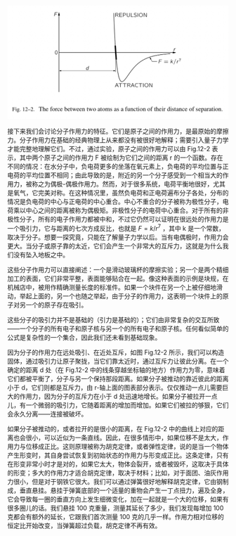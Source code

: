 ![两个原子之间的作用力与其距离的关系图](/assets/volume-1/fig-12-2.png)

接下来我们会讨论分子作用力的特征。它们是原子之间的作用力，是最原始的摩擦力。分子作用力在基础的经典物理上从来都没有被很好地解释；需要引入量子力学才能完整地理解它们。不过，通过实验，原子之间的作用力可以由 Fig.12-2 表示，其中两个原子之间的作用力 F 被绘制为它们之间的距离 r 的一个函数。存在不同的情况：在水分子中，负电荷更多的坐落在氧元素上，负电荷的平均位置与正电荷的平均位置不相同；由此导致的是，附近的另一个分子感受到一个相当大的作用力，被称之为偶极-偶极作用力。然而，对于很多系统，电荷平衡地很好，尤其是氧气，它完美对称。在这种情况里，虽然负电荷和正电荷遍布分子各处，分布的情况是负电荷的中心与正电荷的中心重合。中心不重合的分子被称为极性分子，电荷乘以中心之间的距离被称为偶极矩。非极性分子的电荷中心重合。对于所有的非极性分子，所有的电子作用力都被中和，不过它仍然可以证明在很远处的作用力是一个吸引力，它与距离的七次方成反比，也就是 $F=k/r^7$ ，其中 k 是一个常数，取决于分子。想要一探究竟，只能在了解量子力学以后。当有电偶极时，作用力会更大。当分子或原子靠的太近，它们会产生一个非常大的互斥力，这就是为什么我们没有坠入地板之中。

这些分子作用力可以直接阐述：一个是滑动玻璃杯的摩擦实验；另一个是两个精细加工的表面，它们非常平整，表面能够贴合在一起。像这种表面的示例是块规，在机械店中，被用作精确测量长度的标准件。如果一个块件在另一个上被仔细地滑动，举起上面的，另一个也随之举起，由于分子的作用力，这表明一个块件上的原子对另一个的原子存在吸引。

这些分子的吸引力并不是基础的（引力是基础的）；它们由非常复杂的交互所致——一个分子的所有电子和原子核与另一个的所有电子和原子核。任何看似简单的公式是复杂性的一个集合，因此我们还未看到基础现象。

因为分子的作用力在远处吸引、在近处互斥，如图 Fig.12-2 所示，我们可以构造固体，通过吸引力让原子聚拢，当它们靠太近时，通过互斥力让彼此分离。在一个确定的距离 d 处（在 Fig.12-2 中的线条穿越坐标轴的地方）作用力为零，意味着它们都被平衡了，分子与另一个保持那段距离。如果分子被推动的靠近彼此的距离小于 d，它们则都是互斥力，由 r-轴上面的图表部分表示。仅仅推动一点儿需要巨大的作用力，因为分子的互斥力在小于 d 处迅速地增长。如果分子被拉开一点儿，有一个微弱的吸引力，它随着距离的增加而增加。如果它们被拉的够狠，它们会永久分离——连接被破坏。

如果分子被推动的，或者拉开的是很小的距离，在 Fig.12-2 中的曲线上对应的距离也会很小，可以近似为一条直线。因此，在很多情形中，如果位移不是太大，作用力与位移成正比。这则原理被称为胡克定律，或者弹性定律，说的是当一个物体产生形变时，其自身尝试恢复到初始状态的作用力与形变成正比。这条定律，只有在形变非常小时才是对的，如果它太大，物体会裂开，或者被毁坏，这取决于具体的形变；多大的作用力才适合胡克定律，取决于材料；比如，对于面团、油灰作用力很小，但是对于钢铁它很大。我们可以通过弹簧很好地解释胡克定律，它由钢制成，垂直悬挂。悬挂于弹簧底部的一个适量的重物会产生一丁点扭力，遍及全身，它会导致每一圈的垂直方向上发生细微变化，加在一起就是一个大的位移，如果有很多圈儿的话。我们悬挂 100 克重量，测量其延长了多少，我们发现每增加 100 克都会有额外的延长，它跟我们首次测量 100 克的几乎一样。作用力相对位移的恒定比开始改变，当弹簧超过负载，胡克定律不再有效。